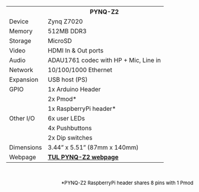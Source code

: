 <table class="boards">
  <tbody>
    <tr><th width=""></th><th width="">PYNQ-Z2</th>
    </tr><tr><td>Device</td><td>Zynq Z7020</td></tr>
    <tr><td>Memory</td><td>512MB DDR3</td></tr>
    <tr><td>Storage</td><td>MicroSD</td></tr>
    <tr><td>Video</td><td>HDMI In &amp; Out ports</td></tr>
    <tr><td>Audio</td><td>ADAU1761 codec with HP + Mic, Line in</td></tr>
    <tr><td>Network</td><td>10/100/1000 Ethernet</td></tr>
    <tr><td>Expansion</td><td>USB host (PS)</td></tr>
    <tr><td>GPIO</td><td>1x Arduino Header</td></tr>
    <tr><td></td><td>2x Pmod*</td></tr>
    <tr><td></td><td>1x RaspberryPi header*</td></tr>
    <tr><td>Other I/O</td><td>6x user LEDs</td></tr>
    <tr><td></td><td>4x Pushbuttons</td></tr>
    <tr><td></td><td>2x Dip switches</td></tr>
    <tr><td>Dimensions</td><td>3.44” x 5.51” (87mm x 140mm)</td></tr>
    <tr><td>Webpage</td><td style="font-weight: bold; color:#006666"><a href="https://www.tulembedded.com/FPGA/ProductsPYNQ-Z2.html">TUL PYNQ-Z2 webpage</a></td></tr>
</tbody></table>
<br>
<p style="font-size:small; color:black; text-align: right;">
*PYNQ-Z2 RaspberryPi header shares 8 pins with 1 Pmod
</p>
